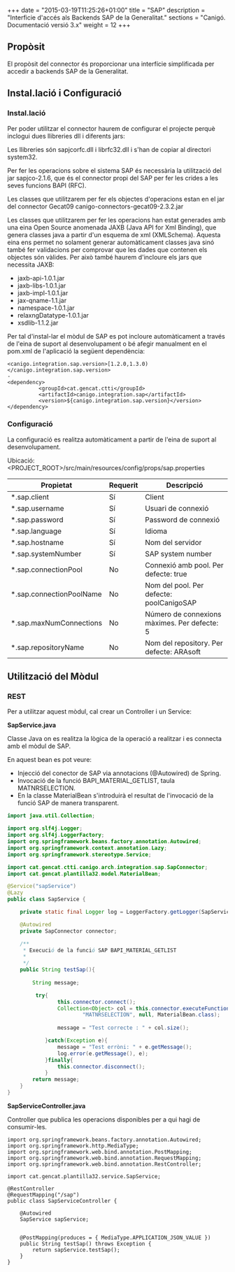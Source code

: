 +++
date        = "2015-03-19T11:25:26+01:00"
title       = "SAP"
description = "Interficie d'accés als Backends SAP de la Generalitat."
sections    = "Canigó. Documentació versió 3.x"
weight      = 12
+++

## Propòsit

El propòsit del connector és proporcionar una interfície simplificada per accedir a backends SAP de la Generalitat.

## Instal.lació i Configuració

### Instal.lació

Per poder utilitzar el connector haurem de configurar el projecte perquè inclogui dues llibreries dll i diferents jars:

Les llibreries són sapjcorfc.dll i librfc32.dll i s'han de copiar al directori system32.

Per fer les operacions sobre el sistema SAP és necessària la utilització del jar sapjco-2.1.6, que és el connector propi del SAP per fer les crides a les seves funcions BAPI (RFC).

Les classes que utilitzarem per fer els objectes d'operacions estan en el jar del connector Gecat09 canigo-connectors-gecat09-2.3.2.jar

Les classes que utilitzarem per fer les operacions han estat generades amb una eina Open Source anomenada JAXB (Java API for Xml Binding), que genera classes java a partir d'un esquema de xml (XMLSchema). Aquesta eina ens permet no solament generar automàticament classes java sinó també fer validacions per comprovar que les dades que contenen els objectes són vàlides. Per això també haurem d'incloure els jars que necessita JAXB:

* jaxb-api-1.0.1.jar
* jaxb-libs-1.0.1.jar
* jaxb-impl-1.0.1.jar
* jax-qname-1.1.jar
* namespace-1.0.1.jar
* relaxngDatatype-1.0.1.jar
* xsdlib-1.1.2.jar

Per tal d'instal-lar el mòdul de SAP es pot incloure automàticament a través de l'eina de suport al desenvolupament o bé afegir manualment en el pom.xml de l'aplicació la següent dependència:

```
<canigo.integration.sap.version>[1.2.0,1.3.0)</canigo.integration.sap.version>
-
<dependency>
          <groupId>cat.gencat.ctti</groupId>
          <artifactId>canigo.integration.sap</artifactId>
          <version>${canigo.integration.sap.version}</version>
</dependency>
```

### Configuració

La configuració es realitza automàticament a partir de l'eina de suport al desenvolupament.

Ubicació: <PROJECT_ROOT>/src/main/resources/config/props/sap.properties

| Propietat                | Requerit     | Descripció
| ------------------------ | ------------ | --------------
| *.sap.client             | Sí           | Client
| *.sap.username           | Sí           | Usuari de connexió
| *.sap.password           | Sí           | Password de connexió
| *.sap.language           | Sí           | Idioma
| *.sap.hostname           | Sí           | Nom del servidor
| *.sap.systemNumber       | Sí           | SAP system number
| *.sap.connectionPool     | No           | Connexió amb pool. Per defecte: true
| *.sap.connectionPoolName | No           | Nom del pool. Per defecte: poolCanigoSAP
| *.sap.maxNumConnections  | No           | Número de connexions màximes. Per defecte: 5
| *.sap.repositoryName     | No           | Nom del repository. Per defecte: ARAsoft

## Utilització del Mòdul

### REST

Per a utilitzar aquest mòdul, cal crear un Controller i un Service:

**SapService.java**

Classe Java on es realitza la lògica de la operació a realitzar i es connecta amb el mòdul de SAP.

En aquest bean es pot veure:

* Injecció del conector de SAP via annotacions (@Autowired) de Spring.
* Invocació de la funció BAPI_MATERIAL_GETLIST, taula MATNRSELECTION.
* En la classe MaterialBean s'introduirà el resultat de l'invocació de la funció SAP de manera transparent.

```java
import java.util.Collection;

import org.slf4j.Logger;
import org.slf4j.LoggerFactory;
import org.springframework.beans.factory.annotation.Autowired;
import org.springframework.context.annotation.Lazy;
import org.springframework.stereotype.Service;

import cat.gencat.ctti.canigo.arch.integration.sap.SapConnector;
import cat.gencat.plantilla32.model.MaterialBean;

@Service("sapService")
@Lazy
public class SapService {

	private static final Logger log = LoggerFactory.getLogger(SapService.class);

	@Autowired
    private SapConnector connector;

    /**
     * Execució de la funció SAP BAPI_MATERIAL_GETLIST
     *
     */
	public String testSap(){
		
		String message;

		 try{
	            this.connector.connect();
	            Collection<Object> col = this.connector.executeFunction("BAPI_MATERIAL_GETLIST",
	                    "MATNRSELECTION", null, MaterialBean.class);
	            
	            message = "Test correcte : " + col.size();

	        }catch(Exception e){
	        	message = "Test erròni: " + e.getMessage();
	        	log.error(e.getMessage(), e);
	        }finally{
	            this.connector.disconnect();
	        }      
        return message;
    }
}
```

**SapServiceController.java**

Controller que publica les operacions disponibles per a qui hagi de consumir-les.

```
import org.springframework.beans.factory.annotation.Autowired;
import org.springframework.http.MediaType;
import org.springframework.web.bind.annotation.PostMapping;
import org.springframework.web.bind.annotation.RequestMapping;
import org.springframework.web.bind.annotation.RestController;

import cat.gencat.plantilla32.service.SapService;

@RestController
@RequestMapping("/sap")
public class SapServiceController {

	@Autowired
	SapService sapService;


	@PostMapping(produces = { MediaType.APPLICATION_JSON_VALUE })
	public String testSap() throws Exception {
		return sapService.testSap();
	}
}
```
